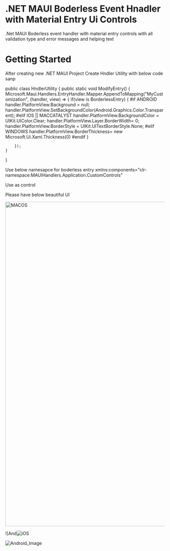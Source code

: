 # .NET MAUI Boderless Event Hnadler with Material Entry Ui Controls 

.Net MAUI Boderless event handler with material entry controls with all validation type and error messages and helping text


# Getting Started
After creating new .NET MAUI Project 
Create Hndler Utility with below code sanp

public class HndlerUtility
{
    public static void ModifyEntry()
    {
        Microsoft.Maui.Handlers.EntryHandler.Mapper.AppendToMapping("MyCustomization", (handler, view) =>
        {
            if(view is BorderlessEntry)
            {
#if ANDROID
             handler.PlatformView.Background = null;
             handler.PlatformView.SetBackgroundColor(Android.Graphics.Color.Transparent);
#elif IOS || MACCATALYST
            handler.PlatformView.BackgroundColor = UIKit.UIColor.Clear;
            handler.PlatformView.Layer.BorderWidth= 0;
            handler.PlatformView.BorderStyle = UIKit.UITextBorderStyle.None;
#elif WINDOWS
                        handler.PlatformView.BorderThickness= new Microsoft.Ui.Xaml.Thickness(0)
#endif
            }

        });
    }
}

Use below namesapce for boderless entry
xmlns:components="clr-namespace:MAUIHandlers.Application.CustomControls"

Use as control
 <Frame Padding="10,5,5,5">
       <components:BorderlessEntry HeightRequest="40"
      Placeholder="First name"
      Keyboard="Text"
      ReturnType="Next" /> 
  </Frame>

Please have below beautiful  UI 

<img width="1027" alt="MACOS" src="https://user-images.githubusercontent.com/100989615/211735082-3e0dd34a-8e7f-4d8c-a052-bd3e347c6240.png">

![And![iOS](https://user-images.githubusercontent.com/100989615/211735155-03f3db0c-38e7-4c4f-bd03-24f8d81d931c.jpg)

![Android_Image](https://user-images.githubusercontent.com/100989615/211735375-89498c78-d01a-4283-8c16-f864f4591bc7.jpg)



